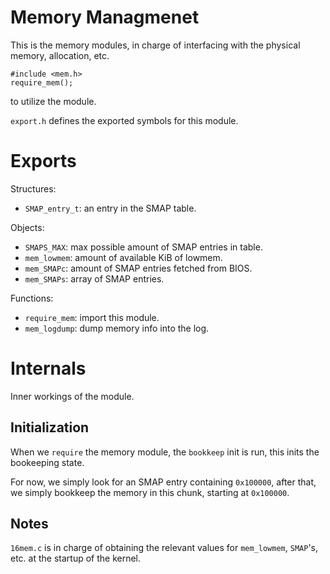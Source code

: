 # Memory Managmenet

This is the memory modules, in charge of interfacing with the
physical memory, allocation, etc.

```
#include <mem.h>
require_mem();
```
to utilize the module.

`export.h` defines the exported symbols for this module.

# Exports

Structures:
- `SMAP_entry_t`: an entry in the SMAP table.

Objects:
- `SMAPS_MAX`: max possible amount of SMAP entries in table.
- `mem_lowmem`: amount of available KiB of lowmem.
- `mem_SMAPc`: amount of SMAP entries fetched from BIOS.
- `mem_SMAPs`: array of SMAP entries.

Functions:
- `require_mem`: import this module.
- `mem_logdump`: dump memory info into the log.

# Internals

Inner workings of the module.

## Initialization

When we `require` the memory module, the `bookkeep` init is run,
this inits the bookeeping state.

For now, we simply look for an SMAP entry containing `0x100000`,
after that, we simply bookkeep the memory in this chunk, starting
at `0x100000`.

## Notes

`16mem.c` is in charge of obtaining the relevant values for
`mem_lowmem`, `SMAP`'s, etc. at the startup of the kernel.
